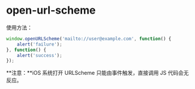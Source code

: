 # open-url-scheme

使用方法：

```javascript
window.openURLScheme('mailto://user@example.com', function() {
    alert('failure');
}, function() {
    alert('success');
});
```
**注意：**iOS 系统打开 URLScheme 只能由事件触发，直接调用 JS 代码会无反应。